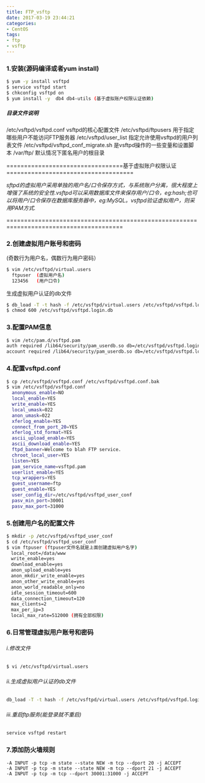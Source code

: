 ```yaml
---
title: FTP_vsftp
date: 2017-03-19 23:44:21
categories:
- CentOS
tags:
- ftp
- vsftp
---
```

<!-- more -->
### 1.安装(源码编译或者yum install)

```bash
$ yum -y install vsftpd
$ service vsftpd start
$ chkconfig vsftpd on
$ yum install -y  db4 db4-utils (基于虚拟账户权限认证依赖)
```

##### 目录文件说明

  /etc/vsftpd/vsftpd.conf              vsftpd的核心配置文件
  /etc/vsftpd/ftpusers                 用于指定哪些用户不能访问FTP服务器
  /etc/vsftpd/user_list                指定允许使用vsftpd的用户列表文件
  /etc/vsftpd/vsftpd_conf_migrate.sh   是vsftpd操作的一些变量和设置脚本
  /var/ftp/                            默认情况下匿名用户的根目录

=================================基于虚拟账户权限认证====================================

_sftpd的虚拟用户采用单独的用户名/口令保存方式，与系统账户分离，很大程度上增强了系统的安全性.vsftpd可以采用数据库文件来保存用户/口令，eg:hash;也可以将用户/口令保存在数据库服务器中，eg:MySQL。vsftpd验证虚拟用户，则采用PAM方式._

=======================================================================================

### 2.创建虚拟用户账号和密码

 (奇数行为用户名，偶数行为用户密码）

```bash
$ vim /etc/vsftpd/virtual.users
  ftpuser  (虚拟用户名)
  123456   (用户口令)
```

生成虚拟用户认证的db文件

```bash
$ db_load -T -t hash -f /etc/vsftpd/virtual.users /etc/vsftpd/vsftpd.login.db
$ chmod 600 /etc/vsftpd/vsftpd.login.db
```

### 3.配置PAM信息

```bash
$ vim /etc/pam.d/vsftpd.pam
auth required /lib64/security/pam_userdb.so db=/etc/vsftpd/vsftpd.login
account required /lib64/security/pam_userdb.so db=/etc/vsftpd/vsftpd.login
```

###  4.配置vsftpd.conf

```bash
$ cp /etc/vsftpd/vsftpd.conf /etc/vsftpd/vsftpd.conf.bak
$ vim /etc/vsftpd/vsftpd.conf
  anonymous_enable=NO
  local_enable=YES
  write_enable=YES
  local_umask=022
  anon_umask=022   
  xferlog_enable=YES
  connect_from_port_20=YES
  xferlog_std_format=YES
  ascii_upload_enable=YES
  ascii_download_enable=YES
  ftpd_banner=Welcome to blah FTP service.
  chroot_local_user=YES
  listen=YES
  pam_service_name=vsftpd.pam
  userlist_enable=YES
  tcp_wrappers=YES
  guest_username=ftp
  guest_enable=YES
  user_config_dir=/etc/vsftpd/vsftpd_user_conf
  pasv_min_port=30001
  pasv_max_port=31000
```

###  5.创建用户名的配置文件

```bash
$ mkdir -p /etc/vsftpd/vsftpd_user_conf
$ cd /etc/vsftpd/vsftpd_user_conf
$ vim ftpuser (ftpuser文件名就是上面创建虚拟用户名字)
　local_root=/data/www
　write_enable=yes
　download_enable=yes
　anon_upload_enable=yes
　anon_mkdir_write_enable=yes
　anon_other_write_enable=yes
　anon_world_readable_only=no
　idle_session_timeout=600
　data_connection_timeout=120
　max_clients=2
　max_per_ip=3
　local_max_rate=512000 (拥有全部权限)
```

###  6.日常管理虚拟用户账号和密码

###### i.修改文件

   ```bash
$ vi /etc/vsftpd/virtual.users
   ```

###### ii.生成虚拟用户认证的db文件

   ```bash
db_load -T -t hash -f /etc/vsftpd/virtual.users /etc/vsftpd/vsftpd.login.db
   ```

###### iii.重启ftp服务(能登录就不重启)

   ```bash
service vsftpd restart
   ```

### 7.添加防火墙规则

```shell
-A INPUT -p tcp -m state --state NEW -m tcp --dport 20 -j ACCEPT
-A INPUT -p tcp -m state --state NEW -m tcp --dport 21 -j ACCEPT
-A INPUT -p tcp -m tcp --dport 30001:31000 -j ACCEPT
```

